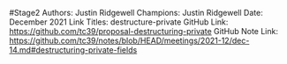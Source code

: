 #Stage2
Authors: Justin Ridgewell
Champions: Justin Ridgewell
Date: December 2021
Link Titles: destructure-private
GitHub Link: https://github.com/tc39/proposal-destructuring-private
GitHub Note Link: https://github.com/tc39/notes/blob/HEAD/meetings/2021-12/dec-14.md#destructuring-private-fields
